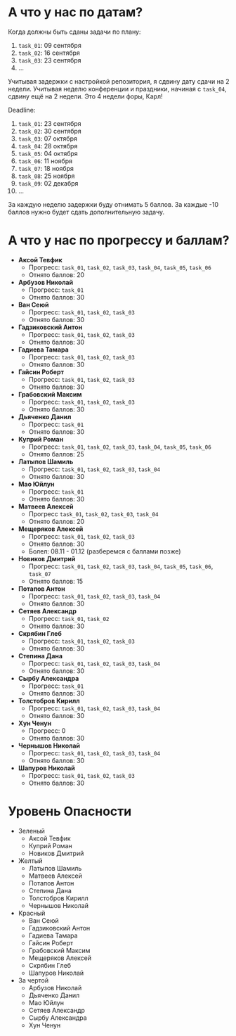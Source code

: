 # А что у нас по датам?

Когда должны быть сданы задачи по плану:
1. `task_01`: 09 сентября
1. `task_02`: 16 сентября
1. `task_03`: 23 сентября
1. ...

Учитывая задержки с настройкой репозитория, я сдвину дату сдачи на 2 недели.
Учитывая неделю конференции и праздники, начиная с `task_04`, сдвину ещё на 2 недели.
Это 4 недели форы, Карл!

Deadline:
1. `task_01`: 23 сентября
1. `task_02`: 30 сентября
1. `task_03`: 07 октября
1. `task_04`: 28 октября
1. `task_05`: 04 октября
1. `task_06`: 11 ноября
1. `task_07`: 18 ноября
1. `task_08`: 25 ноября
1. `task_09`: 02 декабря
1. ...

За каждую неделю задержки буду отнимать 5 баллов.
За каждые -10 баллов нужно будет сдать дополнительную задачу.

# А что у нас по прогрессу и баллам?

- **Аксой Тевфик**
  - Прогресс: `task_01`, `task_02`, `task_03`, `task_04`, `task_05`, `task_06`
  - Отнято баллов: 20
- **Арбузов Николай**
  - Прогресс: `task_01`
  - Отнято баллов: 30
- **Ван Сеюй**
  - Прогресс: `task_01`, `task_02`, `task_03`
  - Отнято баллов: 30
- **Гадзиковский Антон**
  - Прогресс: `task_01`, `task_02`, `task_03`
  - Отнято баллов: 30
- **Гадиева Тамара**
  - Прогресс: `task_01`, `task_02`, `task_03`
  - Отнято баллов: 30
- **Гайсин Роберт**
  - Прогресс: `task_01`, `task_02`, `task_03`
  - Отнято баллов: 30
- **Грабовский Максим**
  - Прогресс: `task_01`, `task_02`, `task_03`
  - Отнято баллов: 30
- **Дьяченко Данил**
  - Прогресс: `task_01`
  - Отнято баллов: 30
- **Куприй Роман**
  - Прогресс: `task_01`, `task_02`, `task_03`, `task_04`, `task_05`, `task_06`
  - Отнято баллов: 25
- **Латыпов Шамиль**
  - Прогресс: `task_01`, `task_02`, `task_03`, `task_04`
  - Отнято баллов: 30
- **Мао Юйлун**
  - Прогресс: `task_01`
  - Отнято баллов: 30
- **Матвеев Алексей**
  - Прогресс `task_01`, `task_02`, `task_03`, `task_04`
  - Отнято баллов: 20
- **Мещеряков Алексей**
  - Прогресс: `task_01`, `task_02`, `task_03`
  - Отнято баллов: 30
  - Болел: 08.11 - 01.12 (разберемся с баллами позже)
- **Новиков Дмитрий**
  - Прогресс: `task_01`, `task_02`, `task_03`, `task_04`, `task_05`, `task_06`, `task_07`
  - Отнято баллов: 15
- **Потапов Антон**
  - Прогресс: `task_01`, `task_02`, `task_03`, `task_04`
  - Отнято баллов: 30
- **Сетяев Александр**
  - Прогресс: `task_01`, `task_02`
  - Отнято баллов: 30
- **Скрябин Глеб**
  - Прогресс: `task_01`, `task_02`, `task_03`
  - Отнято баллов: 30
- **Степина Дана**
  - Прогресс: `task_01`, `task_02`, `task_03`, `task_04`
  - Отнято баллов: 30
- **Сырбу Александра**
  - Прогресс: `task_01`
  - Отнято баллов: 30
- **Толстобров Кирилл**
  - Прогресс: `task_01`, `task_02`, `task_03`, `task_04`
  - Отнято баллов: 30
- **Хун Ченун**
  - Прогресс: 0
  - Отнято баллов: 30
- **Чернышов Николай**
  - Прогресс: `task_01`, `task_02`, `task_03`, `task_04`
  - Отнято баллов: 30
- **Шапуров Николай**
  - Прогресс: `task_01`, `task_02`, `task_03`
  - Отнято баллов: 30

# Уровень Опасности

- Зеленый
  - Аксой Тевфик
  - Куприй Роман
  - Новиков Дмитрий
- Желтый
  - Латыпов Шамиль
  - Матвеев Алексей
  - Потапов Антон
  - Степина Дана
  - Толстобров Кирилл
  - Чернышов Николай
- Красный
  - Ван Сеюй
  - Гадзиковский Антон
  - Гадиева Тамара
  - Гайсин Роберт
  - Грабовский Максим
  - Мещеряков Алексей
  - Скрябин Глеб
  - Шапуров Николай
- За чертой
  - Арбузов Николай
  - Дьяченко Данил
  - Мао Юйлун
  - Сетяев Александр
  - Сырбу Александра
  - Хун Ченун
